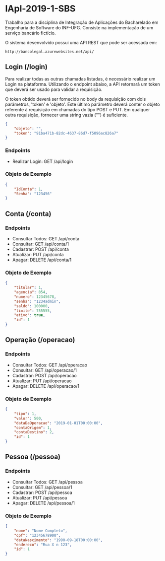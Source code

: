 # IApl-2019-1-SBS
Trabalho para a disciplina de Integração de Aplicações do Bacharelado em Engenharia de Software do INF-UFG. Consiste na implementação de um serviço bancário fictício.

O sistema desenvolvido possui uma API REST que pode ser acessada em:

```
http://bancolegal.azurewebsites.net/api/
```

## Login (/login)

Para realizar todas as outras chamadas listadas, é necessário realizar um Login na plataforma. Utilizando o endpoint abaixo, a API retornará um token que deverá ser usado para validar a requisição.

O token obtido deverá ser fornecido no body da requisição com dois parâmetros, 'token' e 'objeto'. Este último parâmetro deverá conter o objeto referente à requisição em chamadas do tipo POST e PUT. Em qualquer outra requisição, fornecer uma string vazia ("") é suficiente.

```json
{
    "objeto": "",
    "token": "91ba471b-82dc-4637-86d7-f5096ac826a7"
}
```

### Endpoints

* Realizar Login: GET /api/login

### Objeto de Exemplo

```json
{
    "IdConta": 1,
    "Senha": "123456"
}
```

## Conta (/conta)

### Endpoints

* Consultar Todos: GET /api/conta
* Consultar: GET /api/conta/1
* Cadastrar: POST /api/conta
* Atualizar: PUT /api/conta
* Apagar: DELETE /api/conta/1

### Objeto de Exemplo

```json
{
    "titular": 1,
    "agencia": 854,
    "numero": 12345678,
    "senha": "1234admin",
    "saldo": 100000,
    "limite": 755555,
    "ativo": true,
    "id": 1
}
```

## Operação (/operacao)

### Endpoints

* Consultar Todos: GET /api/operacao
* Consultar: GET /api/operacao/1
* Cadastrar: POST /api/operacao
* Atualizar: PUT /api/operacao
* Apagar: DELETE /api/operacao/1

### Objeto de Exemplo

```json
{
    "tipo": 1,
    "valor": 500,
    "dataDaOperacao": "2019-01-01T00:00:00",
    "contaOrigem": 1,
    "contaDestino": 2,
    "id": 1
}
```

## Pessoa (/pessoa)

### Endpoints

* Consultar Todos: GET /api/pessoa
* Consultar: GET /api/pessoa/1
* Cadastrar: POST /api/pessoa
* Atualizar: PUT /api/pessoa
* Apagar: DELETE /api/pessoa/1

### Objeto de Exemplo

```json
{
    "nome": "Nome Completo",
    "cpf": "12345678900",
    "dataNascimento": "1990-09-18T00:00:00",
    "endereco": "Rua X n 123",
    "id": 1
}
```
